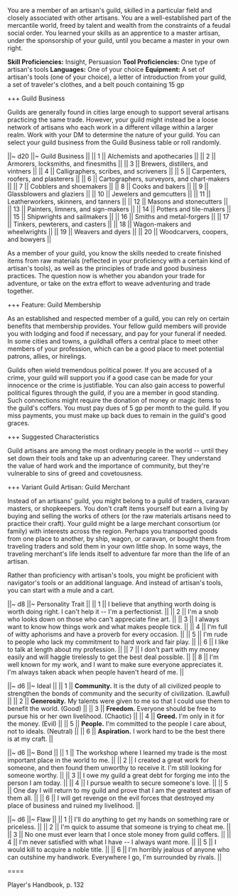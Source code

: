You are a member of an artisan's guild, skilled in a particular field and closely associated with other artisans. You are a well-established part of the mercantile world, freed by talent and wealth from the constraints of a feudal social order. You learned your skills as an apprentice to a master artisan, under the sponsorship of your guild, until you became a master in your own right.

**Skill Proficiencies:** Insight, Persuasion
**Tool Proficiencies:** One type of artisan's tools
**Languages:** One of your choice
**Equipment:** A set of artisan's tools (one of your choice), a letter of introduction from your guild, a set of traveler's clothes, and a belt pouch containing 15 gp

+++ Guild Business

Guilds are generally found in cities large enough to support several artisans practicing the same trade. However, your guild might instead be a loose network of artisans who each work in a different village within a larger realm. Work with your DM to determine the nature of your guild. You can select your guild business from the Guild Business table or roll randomly.

||~ d20 ||~ Guild Business ||
|| 1 || Alchemists and apothecaries ||
|| 2 || Armorers, locksmiths, and finesmiths ||
|| 3 || Brewers, distillers, and vintners ||
|| 4 || Calligraphers, scribes, and scriveners ||
|| 5 || Carpenters, roofers, and plasterers ||
|| 6 || Cartographers, surveyors, and chart-makers ||
|| 7 || Cobblers and shoemakers ||
|| 8 || Cooks and bakers ||
|| 9 || Glassblowers and glaziers ||
|| 10 || Jewelers and gemcutters ||
|| 11 || Leatherworkers, skinners, and tanners ||
|| 12 || Masons and stonecutters ||
|| 13 || Painters, limners, and sign-makers ||
|| 14 || Potters and tile-makers ||
|| 15 || Shipwrights and sailmakers ||
|| 16 || Smiths and metal-forgers ||
|| 17 || Tinkers, pewterers, and casters ||
|| 18 || Wagon-makers and wheelwrights ||
|| 19 || Weavers and dyers ||
|| 20 || Woodcarvers, coopers, and bowyers ||

As a member of your guild, you know the skills needed to create finished items from raw materials (reflected in your proficiency with a certain kind of artisan's tools), as well as the principles of trade and good business practices. The question now is whether you abandon your trade for adventure, or take on the extra effort to weave adventuring and trade together.

+++ Feature: Guild Membership

As an established and respected member of a guild, you can rely on certain benefits that membership provides. Your fellow guild members will provide you with lodging and food if necessary, and pay for your funeral if needed. In some cities and towns, a guildhall offers a central place to meet other members of your profession, which can be a good place to meet potential patrons, allies, or hirelings.

Guilds often wield tremendous political power. If you are accused of a crime, your guild will support you if a good case can be made for your innocence or the crime is justifiable. You can also gain access to powerful political figures through the guild, if you are a member in good standing. Such connections might require the donation of money or magic items to the guild's coffers. You must pay dues of 5 gp per month to the guild. If you miss payments, you must make up back dues to remain in the guild's good graces.

+++ Suggested Characteristics

Guild artisans are among the most ordinary people in the world -- until they set down their tools and take up an adventuring career. They understand the value of hard work and the importance of community, but they're vulnerable to sins of greed and covetousness.

+++ Variant Guild Artisan: Guild Merchant

Instead of an artisans' guild, you might belong to a guild of traders, caravan masters, or shopkeepers. You don't craft items yourself but earn a living by buying and selling the works of others (or the raw materials artisans need to practice their craft). Your guild might be a large merchant consortium (or family) with interests across the region. Perhaps you transported goods from one place to another, by ship, wagon, or caravan, or bought them from traveling traders and sold them in your own little shop. In some ways, the traveling merchant's life lends itself to adventure far more than the life of an artisan.

Rather than proficiency with artisan's tools, you might be proficient with navigator's tools or an additional language. And instead of artisan's tools, you can start with a mule and a cart.

||~ d8 ||~ Personality Trait ||
|| 1 || I believe that anything worth doing is worth doing right. I can't help it -- I'm a perfectionist. ||
|| 2 || I'm a snob who looks down on those who can't appreciate fine art. ||
|| 3 || I always want to know how things work and what makes people tick. ||
|| 4 || I'm full of witty aphorisms and have a proverb for every occasion. ||
|| 5 || I'm rude to people who lack my commitment to hard work and fair play. ||
|| 6 || I like to talk at length about my profession. ||
|| 7 || I don't part with my money easily and will haggle tirelessly to get the best deal possible. ||
|| 8 || I'm well known for my work, and I want to make sure everyone appreciates it. I'm always taken aback when people haven't heard of me. ||

||~ d6 ||~ Ideal ||
|| 1 || **Community.** It is the duty of all civilized people to strengthen the bonds of community and the security of civilization. (Lawful) ||
|| 2 || **Generosity.** My talents were given to me so that I could use them to benefit the world. (Good) ||
|| 3 || **Freedom.** Everyone should be free to pursue his or her own livelihood. (Chaotic) ||
|| 4 || **Greed.** I'm only in it for the money. (Evil) ||
|| 5 || **People.** I'm committed to the people I care about, not to ideals. (Neutral) ||
|| 6 || **Aspiration.** I work hard to be the best there is at my craft. ||

||~ d6 ||~ Bond ||
|| 1 || The workshop where I learned my trade is the most important place in the world to me. ||
|| 2 || I created a great work for someone, and then found them unworthy to receive it. I'm still looking for someone worthy. ||
|| 3 || I owe my guild a great debt for forging me into the person I am today. ||
|| 4 || I pursue wealth to secure someone's love. ||
|| 5 || One day I will return to my guild and prove that I am the greatest artisan of them all. ||
|| 6 || I will get revenge on the evil forces that destroyed my place of business and ruined my livelihood. ||

||~ d6 ||~ Flaw ||
|| 1 || I'll do anything to get my hands on something rare or priceless. ||
|| 2 || I'm quick to assume that someone is trying to cheat me. ||
|| 3 || No one must ever learn that I once stole money from guild coffers. ||
|| 4 || I'm never satisfied with what I have -- I always want more. ||
|| 5 || I would kill to acquire a noble title. ||
|| 6 || I'm horribly jealous of anyone who can outshine my handiwork. Everywhere I go, I'm surrounded by rivals. ||

====

Player's Handbook, p. 132